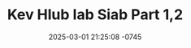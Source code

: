---
layout: movie-video-data
date: 2025-03-01 21:25:08 -0745
categories: movie

# Site Attributes
title: "Kev Hlub Iab Siab Part 1,2"
permalink: "/movie/Kev_Hlub_Iab_Siab_Part_1,2"

# Movie Attributes
synopsis: "Kev hlub iab siab yog ib zaj movie zoo saib heev vim yog nyob rau zaj movie no nws muaj kev tu siab mob siab chim siab thiab lwj siab nws yog ib zaj movie ua tau zoo heev rau xyoo no kuv ntseeg hais tias yog koj ntau pom zaj movie no koj yeej yuav tsum los kua muag xwb thiaj tag thiab zaj movie no yeej ua raws nkaus li qee leej neeg lub neej tiag. "
producer: ""
director: "Chen, Kab Yeeb Vaj"
writer: ""
video_link: "https://youtu.be/6MG_9VJC5MU?si=urAYNyBSWJquj_1g"
genre: ""
year: ""
release_type: "DVD"
storage: "Center for Hmong Studies"
thumbnail: "/assets/images/movie_thumbnails/Kev Hlub Iab Siab Part 1,2.jpeg"
publishing_company: "Universal Motion Entertainmnet"

# Sequels + Parts
base_movie: ""
total_parts: 0
sequel: ""

# Movie Cast
cast:
- name: "Chen"
- name: "Naslis Lis"
- name: "Naib Yaj"
- name: "Paj Thoj"
- name: "Viv Thoj"
- name: "Yi Xyooj"
- name: "Cua Yaj"
- name: "Khais Vaj"
---